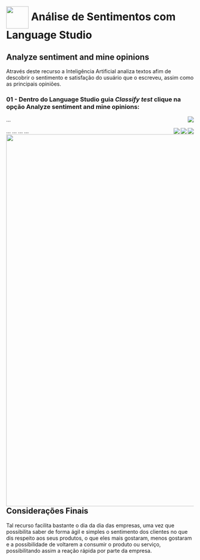 <h1>
    <a href="https://www.dio.me/">
     <img align="center" width="60px" src="https://hermes.dio.me/lab_projects/badges/dc92e499-6ec6-4c82-af3f-00c40538ca80.png"></a>
    <span> 
Análise de Sentimentos com Language Studio </span>
</h1>

## Analyze sentiment and mine opinions
Através deste recurso a Inteligência Artificial analiza textos afim de descobrir o sentimento e satisfação do usuário que o escreveu, assim como as principais opiniões.

### 01 - Dentro do Language Studio guia *Classify test* clique na opção Analyze sentiment and mine opinions:   
<img align="right" src="https://raw.githubusercontent.com/alexklenio/DIO-Microsoft-Azure-AI-Fundamentals/main/imagens/DP03%20-%20An%C3%A1lise%20de%20sentimentos/01.png" width=""/> 

...

<img align="right" src="https://raw.githubusercontent.com/alexklenio/DIO-Microsoft-Azure-AI-Fundamentals/main/imagens/DP03%20-%20An%C3%A1lise%20de%20sentimentos/02.png" width=""/> 
...
<img align="right" src="https://raw.githubusercontent.com/alexklenio/DIO-Microsoft-Azure-AI-Fundamentals/main/imagens/DP03%20-%20An%C3%A1lise%20de%20sentimentos/03.png" width=""/> 
...
<img align="right" src="https://raw.githubusercontent.com/alexklenio/DIO-Microsoft-Azure-AI-Fundamentals/main/imagens/DP03%20-%20An%C3%A1lise%20de%20sentimentos/04.png" width=""/> 
...
<img align="right" src="https://raw.githubusercontent.com/alexklenio/DIO-Microsoft-Azure-AI-Fundamentals/main/imagens/DP03%20-%20An%C3%A1lise%20de%20sentimentos/05.png" width="1000"/> 
...  

## Considerações Finais  

 Tal recurso facilita bastante o dia da dia das empresas, uma vez que possibilita saber de forma ágil e simples o sentimento dos clientes no que dis respeito aos seus produtos, o que eles mais gostaram, menos gostaram e a possibilidade de voltarem a consumir o produto ou serviço, possibilitando assim a reação rápida por parte da empresa.
